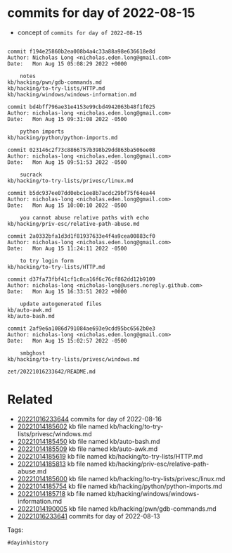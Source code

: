 # commits for day of 2022-08-15

- concept of `commits for day of 2022-08-15`

```

commit f194e25860b2ea008b4a4c33a88a98e636618e8d
Author: Nicholas Long <nicholas.eden.long@gmail.com>
Date:   Mon Aug 15 05:08:29 2022 +0000

    notes
kb/hacking/pwn/gdb-commands.md
kb/hacking/to-try-lists/HTTP.md
kb/hacking/windows/windows-information.md

commit bd4bff796ae31e4153e99cbd4942063b48f1f025
Author: nicholas-long <nicholas.eden.long@gmail.com>
Date:   Mon Aug 15 09:31:08 2022 -0500

    python imports
kb/hacking/python/python-imports.md

commit 023146c2f73c8866757b398b29dd863ba506ee08
Author: nicholas-long <nicholas.eden.long@gmail.com>
Date:   Mon Aug 15 09:51:53 2022 -0500

    sucrack
kb/hacking/to-try-lists/privesc/linux.md

commit b5dc937ee07dd0ebc1ee8b7acdc29bf75f64ea44
Author: nicholas-long <nicholas.eden.long@gmail.com>
Date:   Mon Aug 15 10:00:10 2022 -0500

    you cannot abuse relative paths with echo
kb/hacking/priv-esc/relative-path-abuse.md

commit 2a0332bfa1d3d1f81937633e4f4a9cea00883cf0
Author: nicholas-long <nicholas.eden.long@gmail.com>
Date:   Mon Aug 15 11:24:11 2022 -0500

    to try login form
kb/hacking/to-try-lists/HTTP.md

commit d37fa73fbf41cf1c8ca16f6c76cf862dd12b9109
Author: nicholas-long <nicholas-long@users.noreply.github.com>
Date:   Mon Aug 15 16:33:51 2022 +0000

    update autogenerated files
kb/auto-awk.md
kb/auto-bash.md

commit 2af9e6a1086d791084ae693e9cdd95bc6562b0e3
Author: nicholas-long <nicholas.eden.long@gmail.com>
Date:   Mon Aug 15 15:02:57 2022 -0500

    smbghost
kb/hacking/to-try-lists/privesc/windows.md
```

` zet/20221016233642/README.md `

# Related

- [20221016233644](/zet/20221016233644/README.md) commits for day of 2022-08-16
- [20221014185602](/zet/20221014185602/README.md) kb file named kb/hacking/to-try-lists/privesc/windows.md
- [20221014185450](/zet/20221014185450/README.md) kb file named kb/auto-bash.md
- [20221014185509](/zet/20221014185509/README.md) kb file named kb/auto-awk.md
- [20221014185619](/zet/20221014185619/README.md) kb file named kb/hacking/to-try-lists/HTTP.md
- [20221014185813](/zet/20221014185813/README.md) kb file named kb/hacking/priv-esc/relative-path-abuse.md
- [20221014185600](/zet/20221014185600/README.md) kb file named kb/hacking/to-try-lists/privesc/linux.md
- [20221014185754](/zet/20221014185754/README.md) kb file named kb/hacking/python/python-imports.md
- [20221014185718](/zet/20221014185718/README.md) kb file named kb/hacking/windows/windows-information.md
- [20221014190005](/zet/20221014190005/README.md) kb file named kb/hacking/pwn/gdb-commands.md
- [20221016233641](/zet/20221016233641/README.md) commits for day of 2022-08-13

Tags:

    #dayinhistory
